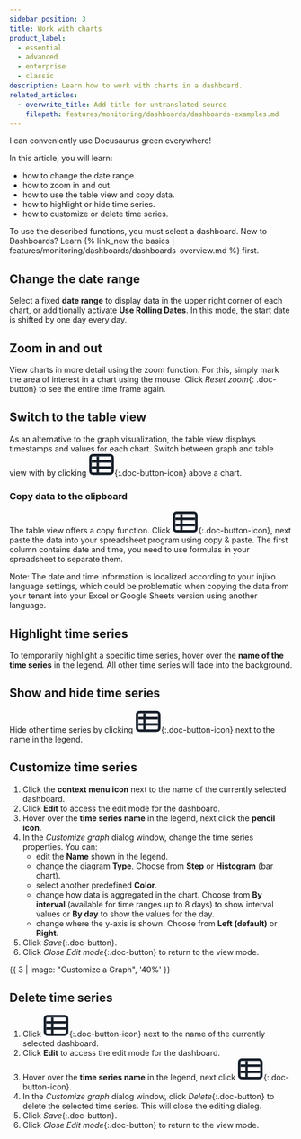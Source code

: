 ```yaml
---
sidebar_position: 3
title: Work with charts
product_label:
  - essential
  - advanced
  - enterprise
  - classic
description: Learn how to work with charts in a dashboard.
related_articles:
  - overwrite_title: Add title for untranslated source
    filepath: features/monitoring/dashboards/dashboards-examples.md
---
```


I can conveniently use <highlight color="#25c2a0">Docusaurus green</highlight> everywhere!

In this article, you will learn:

- how to change the date range.
- how to zoom in and out.
- how to use the table view and copy data.
- how to highlight or hide time series.
- how to customize or delete time series.

To use the described functions, you must select a dashboard. New to Dashboards? Learn {% link_new the basics | features/monitoring/dashboards/dashboards-overview.md %} first.

## Change the date range

Select a fixed **date range** to display data in the upper right corner of each chart, or additionally activate **Use Rolling Dates**. In this mode, the start date is shifted by one day every day.

## Zoom in and out

View charts in more detail using the zoom function. For this, simply mark the area of interest in a chart using the mouse. Click _Reset zoom_{: .doc-button} to see the entire time frame again.

## Switch to the table view

As an alternative to the graph visualization, the table view displays timestamps and values for each chart. Switch between graph and table view with by clicking _![Table view](/img/common/table.png)_{:.doc-button-icon} above a chart.

### Copy data to the clipboard

The table view offers a copy function. Click _![Copy a table](/img/common/table.png)_{:.doc-button-icon}, next paste the data into your spreadsheet program using copy & paste. The first column contains date and time, you need to use formulas in your spreadsheet to separate them.

Note: The date and time information is localized according to your injixo language settings, which could be problematic when copying the data from your tenant into your Excel or Google Sheets version using another language.

## Highlight time series

To temporarily highlight a specific time series, hover over the **name of the time series** in the legend. All other time series will fade into the background.

## Show and hide time series

Hide other time series by clicking _![Show and hide graphs](/img/common/table.png)_{:.doc-button-icon} next to the name in the legend.

## Customize time series

1. Click the **context menu icon** next to the name of the currently selected dashboard.
2. Click **Edit** to access the edit mode for the dashboard.
3. Hover over the **time series name** in the legend, next click the **pencil icon**.
4. In the _Customize graph_ dialog window, change the time series properties. You can:
   - edit the **Name** shown in the legend.
   - change the diagram **Type**. Choose from **Step** or **Histogram** (bar chart).
   - select another predefined **Color**.
   - change how data is aggregated in the chart. Choose from **By interval** (available for time ranges up to 8 days) to show interval values or **By day** to show the values for the day.
   - change where the y-axis is shown. Choose from **Left (default)** or **Right**.
5. Click _Save_{:.doc-button}.
6. Click _Close Edit mode_{:.doc-button} to return to the view mode.

{{ 3 | image: "Customize a Graph", '40%' }}

## Delete time series

1. Click _![Context menu](/img/common/table.png)_{:.doc-button-icon} next to the name of the currently selected dashboard.
2. Click **Edit** to access the edit mode for the dashboard.
3. Hover over the **time series name** in the legend, next click _![pencil icon](/img/common/table.png)_{:.doc-button-icon}.
4. In the _Customize graph_ dialog window, click _Delete_{:.doc-button} to delete the selected time series. This will close the editing dialog.
5. Click _Save_{:.doc-button}.
6. Click _Close Edit mode_{:.doc-button} to return to the view mode.
